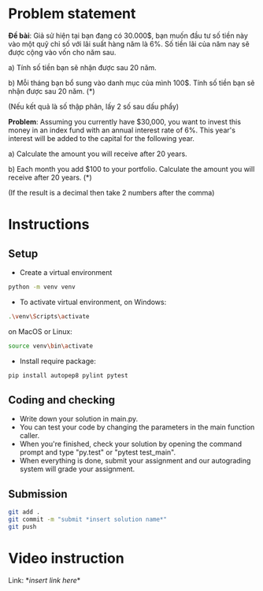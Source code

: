 # Problem statement

**Đề bài**: Giả sử hiện tại bạn đang có 30.000$, bạn muốn đầu tư số tiền này vào một quỹ chỉ số với lãi suất hàng năm là 6%. Số tiền lãi của năm nay sẽ được cộng vào vốn cho năm sau.

a) Tính số tiền bạn sẽ nhận được sau 20 năm.

b) Mỗi tháng bạn bổ sung vào danh mục của mình 100$. Tính số tiền bạn sẽ nhận được sau 20 năm. (*)

(Nếu kết quả là số thập phân, lấy 2 số sau dấu phẩy)

**Problem**: Assuming you currently have $30,000, you want to invest this money in an index fund with an annual interest rate of 6%. This year's interest will be added to the capital for the following year.

a) Calculate the amount you will receive after 20 years.

b) Each month you add $100 to your portfolio. Calculate the amount you will receive after 20 years. (*)

(If the result is a decimal then take 2 numbers after the comma)

# Instructions

## Setup

- Create a virtual environment

```bash
python -m venv venv
```

- To activate virtual environment, on Windows:

```bash
.\venv\Scripts\activate
```

on MacOS or Linux:

```bash
source venv\bin\activate
```

- Install require package:

```bash
pip install autopep8 pylint pytest
```

## Coding and checking

- Write down your solution in main.py.
- You can test your code by changing the parameters in the main function caller.
- When you're finished, check your solution by opening the command prompt and type "py.test" or "pytest test_main".
- When everything is done, submit your assignment and our autograding system will grade your assignment.

## Submission

```bash
git add .
git commit -m "submit *insert solution name*"
git push
```

# Video instruction

Link: \*_insert link here_\*
